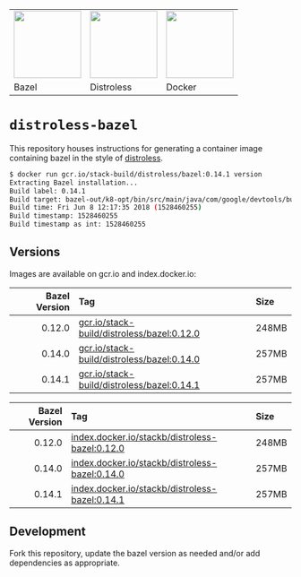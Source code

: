 <table><tr>
<td><img src="https://bazel.build/images/bazel-icon.svg" height="120"/></td>
<td><img src="https://github.com/GoogleContainerTools.png" height="120"/></td>
<td><img src="https://github.com/docker.png" height="120"/></td>
</tr><tr>
<td>Bazel</td>
<td>Distroless</td>
<td>Docker</td>
</tr></table>

# `distroless-bazel`

This repository houses instructions for generating a container image containing
bazel in the style of [distroless](https://github.com/GoogleContainerTools/distroless).

``` sh
$ docker run gcr.io/stack-build/distroless/bazel:0.14.1 version
Extracting Bazel installation...
Build label: 0.14.1
Build target: bazel-out/k8-opt/bin/src/main/java/com/google/devtools/build/lib/bazel/BazelServer_deploy.jar
Build time: Fri Jun 8 12:17:35 2018 (1528460255)
Build timestamp: 1528460255
Build timestamp as int: 1528460255
```

## Versions

Images are available on gcr.io and index.docker.io:

| Bazel Version | Tag | Size |
| ---: | :--- | :--- |
| 0.12.0 | [gcr.io/stack-build/distroless/bazel:0.12.0](https://console.cloud.google.com/gcr/images/stack-build/GLOBAL/distroless/bazel@sha256:8703c13c8a555495dca55869d9306decbb8a65fac87bd14197147a927e0df651/dtails/info) | 248MB |
| 0.14.0 | [gcr.io/stack-build/distroless/bazel:0.14.0](https://console.cloud.google.com/gcr/images/stack-build/GLOBAL/distroless/bazel@sha256:df629f0084f2e30eb7f11012098787fe889d6a388b6e7f96d169e54a3e056cca/details/info) | 257MB |
| 0.14.1 | [gcr.io/stack-build/distroless/bazel:0.14.1](https://console.cloud.google.com/gcr/images/stack-build/GLOBAL/distroless/bazel@sha256:1ee9e6756c1b3d762327d923a836df75b0fb11d35feaf43fab34629ae3b287b7/details/info) | 257MB |

| Bazel Version | Tag | Size |
| ---: | :--- | :--- |
| 0.12.0 | [index.docker.io/stackb/distroless-bazel:0.12.0](https://hub.docker.com/r/stackb/distroless-bazel/) | 248MB |
| 0.14.0 | [index.docker.io/stackb/distroless-bazel:0.14.0](https://hub.docker.com/r/stackb/distroless-bazel/) | 257MB |
| 0.14.1 | [index.docker.io/stackb/distroless-bazel:0.14.1](https://hub.docker.com/r/stackb/distroless-bazel/) | 257MB |

## Development

Fork this repository, update the bazel version as needed and/or add dependencies as appropriate.
